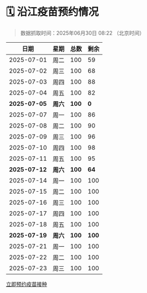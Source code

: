 # 🗓️ 沿江疫苗预约情况

> 数据抓取时间：2025年06月30日 08:22 （北京时间）

| 日期 | 星期 | 总数 | 剩余 |
|------|------|------|------|
| 2025-07-01 | 周二 | 100 | 59 |
| 2025-07-02 | 周三 | 100 | 68 |
| 2025-07-03 | 周四 | 100 | 88 |
| 2025-07-04 | 周五 | 100 | 82 |
| **2025-07-05** | **周六** | **100** | **0** |
| 2025-07-07 | 周一 | 100 | 86 |
| 2025-07-08 | 周二 | 100 | 90 |
| 2025-07-09 | 周三 | 100 | 96 |
| 2025-07-10 | 周四 | 100 | 98 |
| 2025-07-11 | 周五 | 100 | 95 |
| **2025-07-12** | **周六** | **100** | **64** |
| 2025-07-14 | 周一 | 100 | 100 |
| 2025-07-15 | 周二 | 100 | 100 |
| 2025-07-16 | 周三 | 100 | 100 |
| 2025-07-17 | 周四 | 100 | 100 |
| 2025-07-18 | 周五 | 100 | 100 |
| **2025-07-19** | **周六** | **100** | **100** |
| 2025-07-21 | 周一 | 100 | 100 |
| 2025-07-22 | 周二 | 100 | 100 |
| 2025-07-23 | 周三 | 100 | 100 |


<div class="button-container">
<a class="btn" href="http://yfzweb.ishequ.net/#/login" target="_blank">立即预约疫苗接种</a>
</div>
